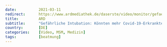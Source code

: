 ```yaml
---
date:          2021-03-11
redirect:      https://www.ardmediathek.de/daserste/video/monitor/gefaehrliche-intubation-koennten-mehr-covid-19-erkrankte-ueberleben/das-erste/Y3JpZDovL3dkci5kZS9CZWl0cmFnLWY4ZjMyMjQxLTYwNTAtNDM5Ny04YTBmLTc1YjBjYTUwMjI4Yw/
title:         ARD
subtitle:      "Gefährliche Intubation: Könnten mehr Covid-19-Erkrankte überleben?"
country:       [DE]
categories:    [Video, MSM, Medizin]
tags:          [beatmung]
---
```

